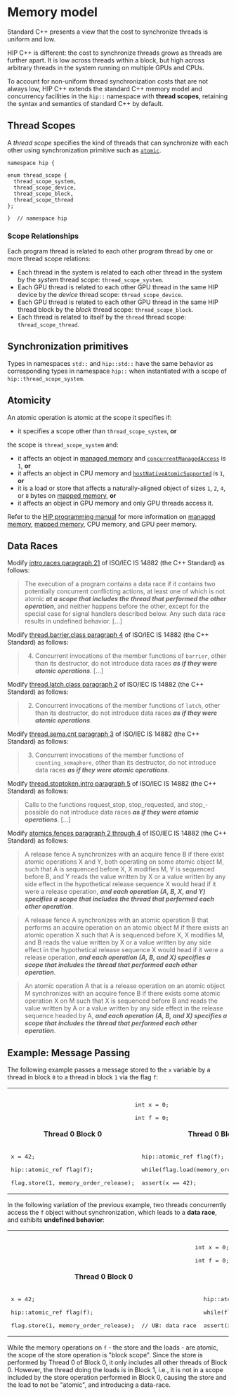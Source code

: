 <!-- MIT License
  -- 
  -- Modifications Copyright (c) 2024 Advanced Micro Devices, Inc.
  -- 
  -- Permission is hereby granted, free of charge, to any person obtaining a copy
  -- of this software and associated documentation files (the "Software"), to deal
  -- in the Software without restriction, including without limitation the rights
  -- to use, copy, modify, merge, publish, distribute, sublicense, and/or sell
  -- copies of the Software, and to permit persons to whom the Software is
  -- furnished to do so, subject to the following conditions:
  -- 
  -- The above copyright notice and this permission notice shall be included in all
  -- copies or substantial portions of the Software.
  -- 
  -- THE SOFTWARE IS PROVIDED "AS IS", WITHOUT WARRANTY OF ANY KIND, EXPRESS OR
  -- IMPLIED, INCLUDING BUT NOT LIMITED TO THE WARRANTIES OF MERCHANTABILITY,
  -- FITNESS FOR A PARTICULAR PURPOSE AND NONINFRINGEMENT. IN NO EVENT SHALL THE
  -- AUTHORS OR COPYRIGHT HOLDERS BE LIABLE FOR ANY CLAIM, DAMAGES OR OTHER
  -- LIABILITY, WHETHER IN AN ACTION OF CONTRACT, TORT OR OTHERWISE, ARISING FROM,
  -- OUT OF OR IN CONNECTION WITH THE SOFTWARE OR THE USE OR OTHER DEALINGS IN THE
  -- SOFTWARE.
-->

# Memory model

Standard C++ presents a view that the cost to synchronize threads is uniform and low.

HIP C++ is different: the cost to synchronize threads grows as threads are further apart.
It is low across threads within a block, but high across arbitrary threads in the system running on multiple GPUs and CPUs.

To account for non-uniform thread synchronization costs that are not always low, HIP C++ extends the standard C++ memory model and concurrency facilities in the `hip::` namespace with **thread scopes**, retaining the syntax and semantics of standard C++ by default.

## Thread Scopes

A _thread scope_ specifies the kind of threads that can synchronize with each other using synchronization primitive such as [`atomic`].

```hip
namespace hip {

enum thread_scope {
  thread_scope_system,
  thread_scope_device,
  thread_scope_block,
  thread_scope_thread
};

}  // namespace hip
```

[`atomic`]: synchronization_primitives/atomic.md

### Scope Relationships

Each program thread is related to each other program thread by one or more thread scope relations:
- Each thread in the system is related to each other thread in the system by the *system* thread scope: `thread_scope_system`.
- Each GPU thread is related to each other GPU thread in the same HIP device by the *device* thread scope: `thread_scope_device`.
- Each GPU thread is related to each other GPU thread in the same HIP thread block by the *block* thread scope: `thread_scope_block`.
- Each thread is related to itself by the `thread` thread scope: `thread_scope_thread`.

## Synchronization primitives

Types in namespaces `std::` and `hip::std::` have the same behavior as corresponding types in namespace `hip::` when instantiated with a scope of `hip::thread_scope_system`.

## Atomicity

An atomic operation is atomic at the scope it specifies if:
- it specifies a scope other than `thread_scope_system`, **or**

the scope is `thread_scope_system` and:

- it affects an object in [managed memory] and [`concurrentManagedAccess`] is `1`, **or**
- it affects an object in CPU memory and [`hostNativeAtomicSupported`] is `1`, **or**
- it is a load or store that affects a naturally-aligned object of sizes `1`, `2`, `4`, or `8` bytes on [mapped memory], **or**
- it affects an object in GPU memory and only GPU threads access it.


Refer to the [HIP programming manual] for more information on [managed memory], [mapped memory], CPU memory, and GPU peer memory.

[mapped memory]: https://rocm.docs.amd.com/projects/HIP/en/latest/how-to/programming_manual.html#memory-allocation-flags
[managed memory]: https://rocm.docs.amd.com/projects/HIP/en/latest/how-to/programming_manual.html#managed-memory-allocation
[HIP programming manual]: https://rocm.docs.amd.com/projects/HIP/en/latest/how-to/programming_manual.html
[`concurrentManagedAccess`]: https://rocm.docs.amd.com/projects/HIP/en/latest/doxygen/html/structhip_device_prop__t.html#abfea758a5672cb7803ac467543c11b67
[`hostNativeAtomicSupported`]: https://rocm.docs.amd.com/projects/HIP/en/latest/doxygen/html/structhip_device_prop__t.html#a64696b1aa1789ca322e8c86b69b57e7c

## Data Races

Modify [intro.races paragraph 21] of ISO/IEC IS 14882 (the C++ Standard) as follows:
> The execution of a program contains a data race if it contains two potentially concurrent conflicting actions, at least one of which is not atomic ***at a scope that includes the thread that performed the other operation***, and neither happens before the other, except for the special case for signal handlers described below. Any such data race results in undefined behavior. [...]

Modify [thread.barrier.class paragraph 4] of ISO/IEC IS 14882 (the C++ Standard) as follows:
> 4. Concurrent invocations of the member functions of `barrier`, other than its destructor, do not introduce data races ***as if they were atomic operations***. [...]

Modify [thread.latch.class paragraph 2] of ISO/IEC IS 14882 (the C++ Standard) as follows:
> 2. Concurrent invocations of the member functions of `latch`, other than its destructor, do not introduce data races ***as if they were atomic operations***.

Modify [thread.sema.cnt paragraph 3] of ISO/IEC IS 14882 (the C++ Standard) as follows:
> 3. Concurrent invocations of the member functions of `counting_semaphore`, other than its destructor, do not introduce data races ***as if they were atomic operations***.

Modify [thread.stoptoken.intro paragraph 5] of ISO/IEC IS 14882 (the C++ Standard) as follows:
> Calls to the functions request_­stop, stop_­requested, and stop_­possible do not introduce data races ***as if they were atomic operations***. [...]

[thread.stoptoken.intro paragraph 5]: https://eel.is/c++draft/thread#stoptoken.intro-5

Modify [atomics.fences paragraph 2 through 4] of ISO/IEC IS 14882 (the C++ Standard) as follows:
> A release fence A synchronizes with an acquire fence B if there exist atomic
> operations X and Y, both operating on some atomic object M, such that A is
> sequenced before X, X modifies M, Y is sequenced before B, and Y reads the
> value written by X or a value written by any side effect in the hypothetical
> release sequence X would head if it were a release operation,
> ***and each operation (A, B, X, and Y) specifies a scope that includes the thread that performed each other operation***.

> A release fence A synchronizes with an atomic operation B that performs an
> acquire operation on an atomic object M if there exists an atomic operation X
> such that A is sequenced before X, X modifies M, and B reads the value
> written by X or a value written by any side effect in the hypothetical
> release sequence X would head if it were a release operation,
> ***and each operation (A, B, and X) specifies a scope that includes the thread that performed each other operation***.

> An atomic operation A that is a release operation on an atomic object M
> synchronizes with an acquire fence B if there exists some atomic operation X
> on M such that X is sequenced before B and reads the value written by A or a
> value written by any side effect in the release sequence headed by A,
> ***and each operation (A, B, and X) specifies a scope that includes the thread that performed each other operation***.

## Example: Message Passing

The following example passes a message stored to the `x` variable by a thread in block `0` to a thread in block `1` via the flag `f`:



<table class="display">
<tr class="header"><td colspan="2" markdown="span" align="center">
<div class="highlight-hip notranslate"><div class="highlight"><pre><span></span>
int x = 0;<br>
int f = 0;
</pre></div>
</div>
</td></tr>
<tr class="header">
<td markdown="span" align="center"> 
<strong>Thread 0 Block 0</strong>
</td><td markdown="span" align="center"> 
<strong>Thread 0 Block 1</strong>
</td>
</tr>
<tr>
<td markdown="span">
<div class="highlight-hip notranslate"><div class="highlight"><pre><span></span>
x = 42;<br>
hip::atomic_ref<int, hip::thread_scope_device> flag(f);<br>
flag.store(1, memory_order_release);
</pre></div>
</div>
</td>
</td>
<td markdown="span">
<div class="highlight-hip notranslate"><div class="highlight"><pre><span></span>
hip::atomic_ref<int, hip::thread_scope_device> flag(f);<br>
while(flag.load(memory_order_acquire) != 1);<br>
assert(x == 42);
</pre></div>
</div>
</td>
</tr>
</table>

In the following variation of the previous example, two threads concurrently access the `f` object without synchronization, which leads to a **data race**, and exhibits **undefined behavior**:

<table>
<tr><td colspan="2" markdown="span" align="center">
<div class="highlight-hip notranslate"><div class="highlight"><pre><span></span>
int x = 0;<br>
int f = 0;
</pre></div>
</div>
</td></tr>
<tr>
<td markdown="span" align="center"> 
<strong>Thread 0 Block 0</strong>
</td><td markdown="span" align="center"> 
<strong>Thread 0 Block 1</strong>
</td>
</tr>
<tr>
<td markdown="span">
<div class="highlight-hip notranslate"><div class="highlight"><pre><span></span>
x = 42;<br>
hip::atomic_ref<int, hip::thread_scope_block> flag(f);<br>
flag.store(1, memory_order_release);  // UB: data race
</pre></div>
</div>
</td>
<td markdown="span">
<div class="highlight-hip notranslate"><div class="highlight"><pre><span></span>
hip::atomic_ref<int, hip::thread_scope_device> flag(f);<br>
while(flag.load(memory_order_acquire) != 1); // UB: data race<br>
assert(x == 42);
</pre></div>
</div>
</td>
</tr>
</table>

While the memory operations on `f` - the store and the loads - are atomic, the scope of the store operation is "block scope". Since the store is performed by Thread 0 of Block 0, it only includes all other threads of Block 0. However, the thread doing the loads is in Block 1, i.e., it is not in a scope included by the store operation performed in Block 0, causing the store and the load to not be "atomic", and introducing a data-race. 

[intro.races paragraph 21]: https://eel.is/c++draft/intro.races#21
[thread.barrier.class paragraph 4]: https://eel.is/c++draft/thread.barrier.class#4
[thread.latch.class paragraph 2]: https://eel.is/c++draft/thread.latch.class#2
[thread.sema.cnt paragraph 3]: https://eel.is/c++draft/thread.sema.cnt#3
[atomics.fences paragraph 2 through 4]: https://eel.is/c++draft/atomics.fences#2
